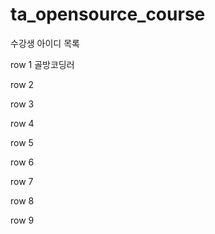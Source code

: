 # ta_opensource_course

수강생 아이디 목록

row 1
골방코딩러

row 2

row 3

row 4

row 5

row 6

row 7

row 8

row 9
